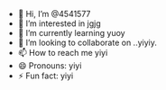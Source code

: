 - 👋 Hi, I’m @4541577
- 👀 I’m interested in jgjg
- 🌱 I’m currently learning yuoy
- 💞️ I’m looking to collaborate on ..yiyiy.
- 📫 How to reach me yiyi
- 😄 Pronouns: yiyi
- ⚡ Fun fact: yiyi

<!---
4541577/4541577 is a ✨ special ✨ repository because its `README.md` (this file) appears on your GitHub profile.
You can click the Preview link to take a look at your changes.
--->
